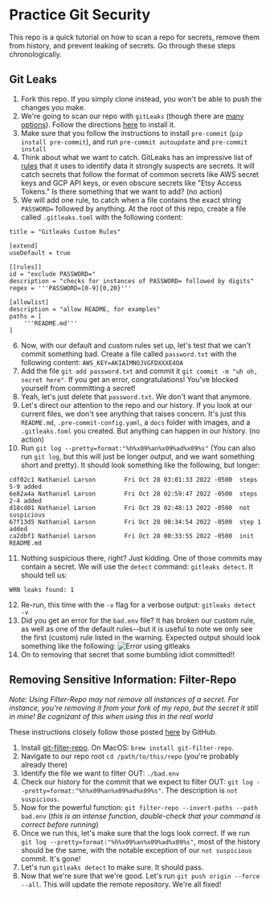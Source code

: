 # Practice Git Security
This repo is a quick tutorial on how to scan a repo for secrets, remove them from history, and prevent leaking of secrets. Go through these steps chronologically.

## Git Leaks

1. Fork this repo. If you simply clone instead, you won't be able to push the changes you make.
2. We're going to scan our repo with `gitLeaks` (though there are [many options](https://spectralops.io/blog/top-9-git-secret-scanning-tools/)). Follow the directions [here](https://github.com/zricethezav/gitleaks) to install it.
3. Make sure that you follow the instructions to install `pre-commit` (`pip install pre-commit`), and run `pre-commit autoupdate` and `pre-commit install`
4. Think about what we want to catch. GitLeaks has an impressive list of [rules](https://github.com/zricethezav/gitleaks/blob/master/config/gitleaks.toml) that it uses to identify data it strongly suspects are secrets. It will catch secrets that follow the format of common secrets like AWS secret keys and GCP API keys, or even obscure secrets like "Etsy Access Tokens." Is there something that we want to add? (no action)
5. We will add one rule, to catch when a file contains the exact string `PASSWORD=` followed by anything. At the root of this repo, create a file called `.gitleaks.toml` with the following content:
```pre
title = "Gitleaks Custom Rules"

[extend]
useDefault = true

[[rules]]
id = "exclude PASSWORD="
description = "checks for instances of PASSWORD= followed by digits"
regex = '''PASSWORD=[0-9]{0,20}'''

[allowlist]
description = "allow README, for examples"
paths = [
    '''README.md'''
]
```

6. Now, with our default and custom rules set up, let's test that we can't commit something bad. Create a file called `password.txt` with the following content:
```AWS_KEY=AKIAIMNOJVGFDXXXE4OA```
7. Add the file `git add password.txt` and commit it `git commit -m "uh oh, secret here"`. If you get an error, congratulations! You've blocked yourself from committing a secret!
8. Yeah, let's just delete that `password.txt`. We don't want that anymore.
9. Let's direct our attention to the repo and our history. If you look at our current files, we don't see anything that raises concern. It's just this `README.md`, `.pre-commit-config.yaml`, a `docs` folder with images, and a `.gitleaks.toml` you created. But anything can happen in our history. (no action)
10. Run `git log --pretty=format:"%h%x09%an%x09%ad%x09%s"` (You can also run `git log`, but this will just be longer output, and we want something short and pretty). It should look something like the following, but longer:
```
cdf02c1 Nathaniel Larson        Fri Oct 28 03:01:33 2022 -0500  steps 5-9 added
6e82a4a Nathaniel Larson        Fri Oct 28 02:59:47 2022 -0500  steps 2-4 added
d18cd01 Nathaniel Larson        Fri Oct 28 02:48:13 2022 -0500  not suspicious
67f13d5 Nathaniel Larson        Fri Oct 28 00:34:54 2022 -0500  step 1 added
ca2dbf1 Nathaniel Larson        Fri Oct 28 00:33:55 2022 -0500  init README.md
```
11. Nothing suspicious there, right? Just kidding. One of those commits may contain a secret. We will use the `detect` command: `gitleaks detect`. It should tell us:
```
WRN leaks found: 1
```
12. Re-run, this time with the `-v` flag for a verbose output: `gitleaks detect -v`
13. Did you get an error for the `bad.env` file? It has broken our custom rule, as well as one of the default rules--but it is useful to note we only see the first (custom) rule listed in the warning. Expected output should look something like the following:
![Error using gitleaks](docs/error_gitleaks.png)
14. On to removing that secret that some bumbling idiot committed!!

## Removing Sensitive Information: Filter-Repo
*Note: Using Filter-Repo may not remove all instances of a secret. For instance, you're removing it from your fork of my repo, but the secret it still in mine! Be cognizant of this when using this in the real world*

These instructions closely follow those posted [here](https://docs.github.com/en/authentication/keeping-your-account-and-data-secure/removing-sensitive-data-from-a-repository) by GitHub.
1. Install [git-filter-repo](https://github.com/newren/git-filter-repo). On MacOS: `brew install git-filter-repo`.
2. Navigate to our repo root `cd /path/to/this/repo` (you're probably already there)
3. Identify the file we want to filter OUT: `./bad.env`
4. Check our history for the commit that we expect to filter OUT: `git log --pretty=format:"%h%x09%an%x09%ad%x09%s"`. The description is `not suspicious`.
4. Now for the powerful function: `git filter-repo --invert-paths --path bad.env` (*this is an intense function, double-check that your command is correct before running*)
5. Once we run this, let's make sure that the logs look correct. If we run `git log --pretty=format:"%h%x09%an%x09%ad%x09%s"`, most of the history should be the same, with the notable exception of our `not suspicious` commit. It's gone!
6. Let's run `gitleaks detect` to make sure. It should pass.
7. Now that we're sure that we're good. Let's run `git push origin --force --all`. This will update the remote repository. We're all fixed!
